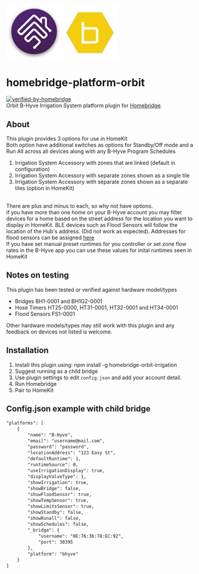 <p align="left">
 <img width="300" src="logo/homebridge-bhyve.png" />
</p>

# homebridge-platform-orbit
[![verified-by-homebridge](https://badgen.net/badge/homebridge/verified/purple)](https://github.com/homebridge/homebridge/wiki/Verified-Plugins)
<br>Orbit B-Hyve Irrigation System platform plugin for [Homebridge](https://github.com/nfarina/homebridge).

## About

This plugin provides 3 options for use in HomeKit<br>Both option have additional switches as options for Standby/Off mode and a Run All across all devices along with any B-Hyve Program Schedules
1.	Irrigation System Accessory with zones that are linked (default in configuration)
2.	Irrigation System Accessory with separate zones shown as a single tile 
3.	Irrigation System Accessory with separate zones shown as a separate tiles (option in HomeKit)

<br> There are plus and minus to each, so why not have options.
<br> if you have more than one home on your B-Hyve account you may filter devices for a home based on the street address for the location you want to display in HomeKit. BLE devices such as Flood Sensors will follow the location of the Hub's address. (Did not work as expected). Addresses for flood sensors can be assigned [here](https://techsupport.orbitbhyve.com)
<br> If you have set manual preset runtimes for you controller or set zone flow rates in the B-Hyve app you can use these values for inital runtimes seen in HomeKit

## Notes on testing

This plugin has been tested or verified against hardware model/types
- Bridges BH1-0001 and BH1G2-0001 
- Hose Timers HT25-0000, HT31-0001, HT32-0001 and HT34-0001
- Flood Sensors FS1-0001

Other hardware models/types may still work with this plugin and any feedback on devices not listed is welcome.

## Installation
1. Install this plugin using: npm install -g homebridge-orbit-irrigation
2. Suggest running as a child bridge	
3. Use plugin settings to edit ``config.json`` and add your account detail.
4. Run Homebridge
5. Pair to HomeKit

## Config.json example with child bridge
```
"platforms": [
	{
		"name": "B-Hyve",
		"email": "username@mail.com",
		"password": "password",
		"locationAddress": "123 Easy St",
		"defaultRuntime": 1,
		"runtimeSource": 0,
		"useIrrigationDisplay": true,
		"displayValveType": 1,
		"showIrrigation": true,
		"showBridge": false,
		"showFloodSensor": true,
		"showTempSensor": true,
		"showLimitsSensor": true,
		"showStandby": false,
		"showRunall": false,
		"showSchedules": false,
		"_bridge": {
			"username": "0E:76:36:78:EC:92",
			"port": 30395
		},
		"platform": "bhyve"
	}
]
```
